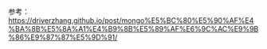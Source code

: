  参考：https://driverzhang.github.io/post/mongo%E5%BC%80%E5%90%AF%E4%BA%8B%E5%8A%A1%E4%B9%8B%E5%89%AF%E6%9C%AC%E9%9B%86%E9%87%87%E5%9D%91/